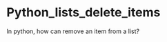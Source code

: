 Python_lists_delete_items
=========================

In python, how can remove an item from a list?
